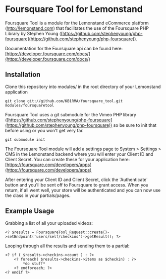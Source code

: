 # Foursquare Tool for Lemonstand

Foursquare Tool is a module for the Lemonstand eCommerce platform (http://lemonstand.com) that facilitates the use of the Foursquare PHP Library by Stephen Young ([https://github.com/stephenyoung/php-foursquare](https://github.com/stephenyoung/php-foursquare)).

Documentation for the Foursquare api can be found here: [https://developer.foursquare.com/docs/](https://developer.foursquare.com/docs/)

## Installation

Clone this repository into modules/ in the root directory of your Lemonstand application

	git clone git://github.com/KB1RMA/foursquare_tool.git modules/foursquaretool

Foursquare Tool uses a git submodule for the Vimeo PHP library ([https://github.com/stephenyoung/php-foursquare](https://github.com/stephenyoung/php-foursquare)) so be sure to init that before using or you won't get very far.

	git submodule init

The Foursquare Tool module will add a settings page to System > Settings > CMS in the Lemonstand backend where you will enter your Client ID and Client Secret. You can create these for your application here: [https://foursquare.com/developers/apps](https://foursquare.com/developers/apps)

After entering your Client ID and Client Secret, click the 'Authenticate' button and you'll be sent off to Foursquare to grant access. When you return, if all went well, your store will be authenticated and you can now use the class in your partials/pages.

## Example Usage

Grabbing a list of all your uploaded videos:

	<? $results = FoursquareTool_Request::create()->setEndpoint('users/self/checkins')->getResult(); ?>
Looping through all the results and sending them to a partial:

	<? if ( $results->checkins->count ) : ?>
		<? foreach( $results->checkins->items as $checkin) : ?>
			*do stuff*
		<? endforeach; ?>
	<? endif ?>
